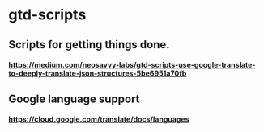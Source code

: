# gtd-scripts
## Scripts for getting things done.
#### https://medium.com/neosavvy-labs/gtd-scripts-use-google-translate-to-deeply-translate-json-structures-5be6951a70fb

## Google language support
#### https://cloud.google.com/translate/docs/languages
